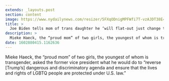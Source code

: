 ```yaml
--- 
extends: _layouts.post 
section: content 
image: https://www.nydailynews.com/resizer/5FXqODnigMPFWfi7T-vzAJDT38E=/1200x0/left/middle/cloudfront-us-east-1.images.arcpublishing.com/tronc/CNQCYFHYZZCILIMV6N5VXBKMF4.jpg 
title: > 
  Joe Biden tells mom of trans daughter he ‘will flat-out just change the law’ to protect LGBTQ people 
description: > 
  Mieke Haeck, the “proud mom” of two girls, the youngest of whom is transgender, asked the former vice president what he would do to “reverse [Trump’s] dangerous and discriminatory agenda and ensure that the lives and rights of LGBTQ people are protected under U.S. law.” 
date: 1602880415.1162636 
--- 
```

Mieke Haeck, the “proud mom” of two girls, the youngest of whom is transgender, asked the former vice president what he would do to “reverse [Trump’s] dangerous and discriminatory agenda and ensure that the lives and rights of LGBTQ people are protected under U.S. law.”